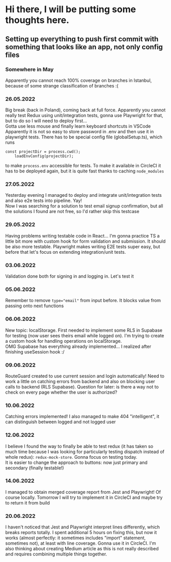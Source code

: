 # Hi there, I will be putting some thoughts here.

## Setting up everything to push first commit with something that looks like an app, not only config files

### Somewhere in May

Apparently you cannot reach 100% coverage on branches in Istanbul, because of some strange classification of branches :(
<br>

### 26.05.2022

Big break (back in Poland), coming back at full force. Apparently you cannot really test Redux using unit/integration tests, gonna use Playwright for that, but to do so I will need to deploy first...  
Gotta use less mouse and finally learn keyboard shortcuts in VSCode  
Apparently it is not so easy to store password in .env and then use it in playwright tests. There has to be special config file (globalSetup.ts), which runs

```
const projectDir = process.cwd();
	loadEnvConfig(projectDir);
```

to make `process.env` accessible for tests. To make it available in CircleCI it has to be deployed again, but it is quite fast thanks to caching `node_modules`

### 27.05.2022

Yesterday evening I managed to deploy and integrate unit/integration tests and also e2e tests into pipeline. Yay!  
Now I was searching for a solution to test email signup confirmation, but all the solutions I found are not free, so I'd rather skip this testcase

### 29.05.2022

Having problems writing testable code in React... I'm gonna practice TS a little bit more with custom hook for form validation and submission. It should be also more testable. Playwright makes writing E2E tests super easy, but before that let's focus on extending integration/unit tests.

### 03.06.2022

Validation done both for signing in and logging in. Let's test it

### 05.06.2022

Remember to remove `type="email"` from input before. It blocks value from passing onto next functions

### 06.06.2022

New topic: localStorage. First needed to implement some RLS in Supabase for testing (now user sees theirs email while logged on). I'm trying to create a custom hook for handling operations on localStorage.  
OMG Supabase has everything already implemented... I realized after finishing useSession hook :/

### 09.06.2022

RouteGuard created to use current session and login automatically! Need to work a little on catching errors from backend and also on blocking user calls to backend (RLS Supabase). Question for later: is there a way not to check on every page whether the user is authorized?

### 10.06.2022

Catching errors implemented! I also managed to make 404 "intelligent", it can distinguish between logged and not logged user

### 12.06.2022

I believe I found the way to finally be able to test redux (it has taken so much time because I was looking for particularly testing dispatch instead of whole redux): `redux-mock-store`. Gonna focus on testing today.  
It is easier to change the approach to buttons: now just primary and secondary (finally testable!)

### 14.06.2022

I managed to obtain merged coverage report from Jest and Playwright! Of course locally. Tomorrow I will try to implement it in CircleCI and maybe try to return it from build

### 20.06.2022

I haven't noticed that Jest and Playwright interpret lines differently, which breaks reports totally. I spent additional 5 hours on fixing this, but now it works (almost perfectly: it sometimes includes "import" statement, sometimes not), at least with line coverage. Gonna use it in CircleCI. I'm also thinking about creating Medium article as this is not really described and requires combining multiple things together.

